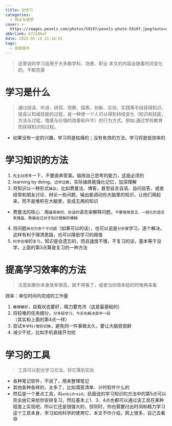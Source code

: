```yaml
---
title: 论学习
categories:
  - 观点与感想
cover: >-
  https://images.pexels.com/photos/59197/pexels-photo-59197.jpeg?auto=compress&cs=tinysrgb&dpr=2&w=500
abbrlink: b7218ba7
date: 2022-05-14 21:16:01
tags:
  - 自我提升
---
```



> 这里说的学习适用于大多数学科、场景、职业
> 本文的内容会随着时间变化的，不断完善

# 学习是什么

> 通过阅读、听讲、研究、观察、探索、创新、实验、实践等手段获得知识、提高认知或技能的过程，是一种使一个人可以得到持续变化（知识和技能，方法与过程，情感与价值的改善和升华）的行为方式。例如:通过学校教育而获得知识的过程。

- 如果没有一定的兴趣，学习将是枯燥的；没有有效的方法，学习将是低效率的

# 学习知识的方法

1. `先主动思考`一下，不要直奔答案。锻炼自己思考的能力，这是必须的
2. learning by doing，`边学边做`，实际操练能强化记忆，加深理解
3. 将知识以一种形式`输出`，比如费曼法、博客，甚至自言自语、自问自答，或者经常和朋友讨论、辩论一些问题，输出能调动你大脑里的知识，让他们用起来，而不是堆积在大脑里，变成无用的知识
  - 费曼法的核心：用`最简单的、白话的`语言来解释问题，`不要使用宽泛、一般化的语言来掩盖、欺骗自己对于知识理解的模糊`
4. 将问题`拆分为多个子问题`（如果可以的话），也可以说是`分步骤`学习，逐个解决。这样有利于理清思路，也可以降低学习的阈值
5. `科学合理`的`复习`，知识是会遗忘的，而且速度不慢，不复习的话，基本等于没学，上面的第3点算是复习的一种方法

# 提高学习效率的方法

> 注意如果你本身效率很高，就不用看了，或者当你效率低的时候再来看

效率：单位时间内完成的工作量

1. `睡够睡好`，自我状态要好，精力要充沛（这是最基础的）
2. 将较难的任务细分，`分多段学习，今天先解决其中一段`（其实和上面的第4点一样）
3. 尝试`多学科/类别切换`，避免同一件事做太久，要让大脑尝尝鲜
4. 减少干扰，比如手机直接开勿扰

# 学习的工具

> 工具可以配合学习方法，将它落到实处

- 各种笔记软件，不说了，用来整理笔记
- 其他各种各样的，太多了，比如滴答清单、计时软件什么的
- 然后是一个重点工具，叫`ankidroid`，前面说的学习知识的方法中的第5点可以完全由它来给你安排复习，然后基本上1、3、4点也都可以通过该工具在某种程度上实现吧，所以它还是很强大的，但同时，你也需要付出时间和精力学习这个工具本身，学习如何科学的使用它，本文不作介绍，网上很多，自己去看:smile:

